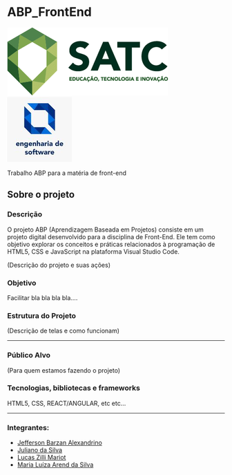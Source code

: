 # ABP_FrontEnd
![Logo](satclogo.png)           ![Logo](englogo.jpg) 

Trabalho ABP para a matéria de front-end

## Sobre o projeto
### Descrição
O projeto ABP (Aprendizagem Baseada em Projetos) consiste em um projeto digital desenvolvido para a disciplina de Front-End. Ele tem como objetivo explorar os conceitos e práticas relacionados à programação de HTML5, CSS e JavaScript na plataforma Visual Studio Code.

(Descrição do projeto e suas ações)

### Objetivo
Facilitar bla bla bla bla....

### Estrutura do Projeto 
(Descrição de telas e como funcionam)
<hr>

### Público Alvo
(Para quem estamos fazendo o projeto) 

### Tecnologias, bibliotecas e frameworks
HTML5, CSS, REACT/ANGULAR, etc etc...

<hr>

### Integrantes:
- [Jefferson Barzan Alexandrino](https://github.com/JeffAlexandrino)
- [Juliano da Silva](https://github.com/)
- [Lucas Zilli Mariot](https://github.com/llucaszm)
- [Maria Luíza Arend da Silva](https://github.com/)


